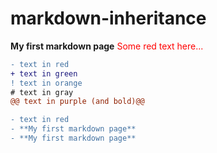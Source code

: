 # markdown-inheritance

**My first markdown page**
<span style="color: red"> Some red text here... </span>

```diff
- text in red
+ text in green
! text in orange
# text in gray
@@ text in purple (and bold)@@
```

```diff
- text in red
- **My first markdown page**
- **My first markdown page**
